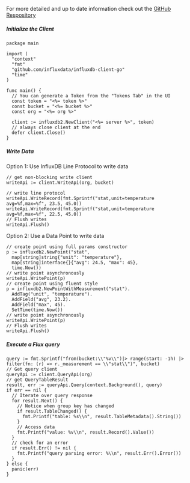 For more detailed and up to date information check out the [GitHub Respository](https://github.com/influxdata/influxdb-client-go)

##### Initialize the Client

```
package main

import (
  "context"
  "fmt"
  "github.com/influxdata/influxdb-client-go"
  "time"
)

func main() {
  // You can generate a Token from the "Tokens Tab" in the UI
  const token = "<%= token %>"
  const bucket = "<%= bucket %>"
  const org = "<%= org %>"

  client := influxdb2.NewClient("<%= server %>", token)
  // always close client at the end
  defer client.Close()
}
```

##### Write Data

Option 1: Use InfluxDB Line Protocol to write data

```
// get non-blocking write client
writeApi := client.WriteApi(org, bucket)

// write line protocol
writeApi.WriteRecord(fmt.Sprintf("stat,unit=temperature avg=%f,max=%f", 23.5, 45.0))
writeApi.WriteRecord(fmt.Sprintf("stat,unit=temperature avg=%f,max=%f", 22.5, 45.0))
// Flush writes
writeApi.Flush()
```

Option 2: Use a Data Point to write data

```
// create point using full params constructor
p := influxdb2.NewPoint("stat",
  map[string]string{"unit": "temperature"},
  map[string]interface{}{"avg": 24.5, "max": 45},
  time.Now())
// write point asynchronously
writeApi.WritePoint(p)
// create point using fluent style
p = influxdb2.NewPointWithMeasurement("stat").
  AddTag("unit", "temperature").
  AddField("avg", 23.2).
  AddField("max", 45).
  SetTime(time.Now())
// write point asynchronously
writeApi.WritePoint(p)
// Flush writes
writeApi.Flush()
```

##### Execute a Flux query

```
query := fmt.Sprintf("from(bucket:\\"%v\\")|> range(start: -1h) |> filter(fn: (r) => r._measurement == \\"stat\\")", bucket)
// Get query client
queryApi := client.QueryApi(org)
// get QueryTableResult
result, err := queryApi.Query(context.Background(), query)
if err == nil {
  // Iterate over query response
  for result.Next() {
    // Notice when group key has changed
    if result.TableChanged() {
      fmt.Printf("table: %s\\n", result.TableMetadata().String())
    }
    // Access data
    fmt.Printf("value: %v\\n", result.Record().Value())
  }
  // check for an error
  if result.Err() != nil {
    fmt.Printf("query parsing error: %\\n", result.Err().Error())
  }
} else {
  panic(err)
}
```
